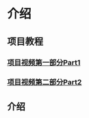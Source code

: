 # 介绍
## 项目教程     
### [项目视频第一部分Part1](https://www.youtube.com/watch?v=nKpM98I7PeM)
### [项目视频第二部分Part2](https://www.youtube.com/watch?v=jhB_GFgS6S0)

## 介绍






